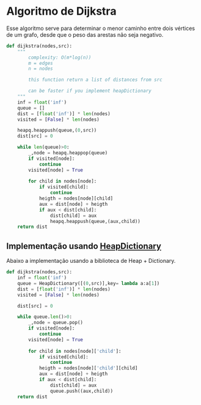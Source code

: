 # Algoritmo de Dijkstra

Esse algoritmo serve para determinar o menor caminho entre dois vértices de um grafo, desde que o peso das arestas
não seja negativo.

```python
def dijkstra(nodes,src):
    """
        complexity: O(m*log(n))
        m = edges
        n = nodes

        this function return a list of distances from src

        can be faster if you implement heapDictionary
    """
    inf = float('inf')
    queue = []
    dist = [float('inf')] * len(nodes)
    visited = [False] * len(nodes)

    heapq.heappush(queue,(0,src))
    dist[src] = 0

    while len(queue)>0:
        _,node = heapq.heappop(queue)
        if visited[node]:
            continue
        visited[node] = True
        
        for child in nodes[node]:
            if visited[child]:
                continue
            heigth = nodes[node][child]
            aux = dist[node] + heigth
            if aux < dist[child]:
                dist[child] = aux
                heapq.heappush(queue,(aux,child))
    return dist
```


## Implementação usando [HeapDictionary](./../../Estrutura%20de%20Dados/HeapDictionaried.md)

Abaixo a implementação usando a biblioteca de Heap + Dictionary.

```python
def dijkstra(nodes,src):
    inf = float('inf')
    queue = HeapDictionary([(0,src)],key= lambda a:a[1])
    dist = [float('inf')] * len(nodes)
    visited = [False] * len(nodes)

    dist[src] = 0

    while queue.len()>0:
        _,node = queue.pop()
        if visited[node]:
            continue
        visited[node] = True
        
        for child in nodes[node]['child']:
            if visited[child]:
                continue
            heigth = nodes[node]['child'][child]
            aux = dist[node] + heigth
            if aux < dist[child]:
                dist[child] = aux
                queue.push((aux,child))
    return dist
```